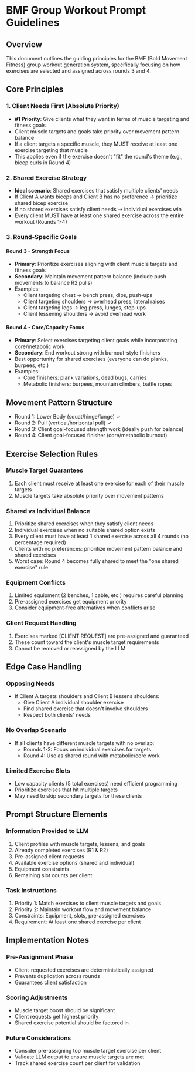 # BMF Group Workout Prompt Guidelines

## Overview
This document outlines the guiding principles for the BMF (Bold Movement Fitness) group workout generation system, specifically focusing on how exercises are selected and assigned across rounds 3 and 4.

## Core Principles

### 1. Client Needs First (Absolute Priority)
- **#1 Priority**: Give clients what they want in terms of muscle targeting and fitness goals
- Client muscle targets and goals take priority over movement pattern balance
- If a client targets a specific muscle, they MUST receive at least one exercise targeting that muscle
- This applies even if the exercise doesn't "fit" the round's theme (e.g., bicep curls in Round 4)

### 2. Shared Exercise Strategy
- **Ideal scenario**: Shared exercises that satisfy multiple clients' needs
- If Client A wants biceps and Client B has no preference → prioritize shared bicep exercise
- If no shared exercises satisfy client needs → individual exercises win
- Every client MUST have at least one shared exercise across the entire workout (Rounds 1-4)

### 3. Round-Specific Goals

#### Round 3 - Strength Focus
- **Primary**: Prioritize exercises aligning with client muscle targets and fitness goals
- **Secondary**: Maintain movement pattern balance (include push movements to balance R2 pulls)
- Examples:
  - Client targeting chest → bench press, dips, push-ups
  - Client targeting shoulders → overhead press, lateral raises
  - Client targeting legs → leg press, lunges, step-ups
  - Client lessening shoulders → avoid overhead work

#### Round 4 - Core/Capacity Focus  
- **Primary**: Select exercises targeting client goals while incorporating core/metabolic work
- **Secondary**: End workout strong with burnout-style finishers
- Best opportunity for shared exercises (everyone can do planks, burpees, etc.)
- Examples:
  - Core finishers: plank variations, dead bugs, carries
  - Metabolic finishers: burpees, mountain climbers, battle ropes

## Movement Pattern Structure
- Round 1: Lower Body (squat/hinge/lunge) ✓
- Round 2: Pull (vertical/horizontal pull) ✓ 
- Round 3: Client goal-focused strength work (ideally push for balance)
- Round 4: Client goal-focused finisher (core/metabolic burnout)

## Exercise Selection Rules

### Muscle Target Guarantees
1. Each client must receive at least one exercise for each of their muscle targets
2. Muscle targets take absolute priority over movement patterns

### Shared vs Individual Balance
1. Prioritize shared exercises when they satisfy client needs
2. Individual exercises when no suitable shared option exists
3. Every client must have at least 1 shared exercise across all 4 rounds (no percentage required)
4. Clients with no preferences: prioritize movement pattern balance and shared exercises
5. Worst case: Round 4 becomes fully shared to meet the "one shared exercise" rule

### Equipment Conflicts
1. Limited equipment (2 benches, 1 cable, etc.) requires careful planning
2. Pre-assigned exercises get equipment priority
3. Consider equipment-free alternatives when conflicts arise

### Client Request Handling
1. Exercises marked [CLIENT REQUEST] are pre-assigned and guaranteed
2. These count toward the client's muscle target requirements
3. Cannot be removed or reassigned by the LLM

## Edge Case Handling

### Opposing Needs
- If Client A targets shoulders and Client B lessens shoulders:
  - Give Client A individual shoulder exercise
  - Find shared exercise that doesn't involve shoulders
  - Respect both clients' needs

### No Overlap Scenario
- If all clients have different muscle targets with no overlap:
  - Rounds 1-3: Focus on individual exercises for targets
  - Round 4: Use as shared round with metabolic/core work

### Limited Exercise Slots
- Low capacity clients (5 total exercises) need efficient programming
- Prioritize exercises that hit multiple targets
- May need to skip secondary targets for these clients

## Prompt Structure Elements

### Information Provided to LLM
1. Client profiles with muscle targets, lessens, and goals
2. Already completed exercises (R1 & R2)
3. Pre-assigned client requests
4. Available exercise options (shared and individual)
5. Equipment constraints
6. Remaining slot counts per client

### Task Instructions
1. Priority 1: Match exercises to client muscle targets and goals
2. Priority 2: Maintain workout flow and movement balance
3. Constraints: Equipment, slots, pre-assigned exercises
4. Requirement: At least one shared exercise per client

## Implementation Notes

### Pre-Assignment Phase
- Client-requested exercises are deterministically assigned
- Prevents duplication across rounds
- Guarantees client satisfaction

### Scoring Adjustments
- Muscle target boost should be significant
- Client requests get highest priority
- Shared exercise potential should be factored in

### Future Considerations
- Consider pre-assigning top muscle target exercise per client
- Validate LLM output to ensure muscle targets are met
- Track shared exercise count per client for validation